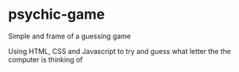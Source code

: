 # psychic-game

Simple and frame of a guessing game

Using HTML, CSS and Javascript to try and guess what letter the the computer is thinking of 
